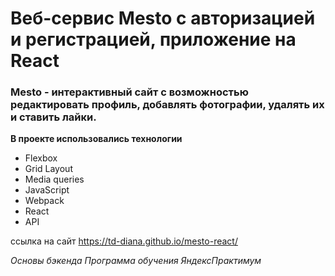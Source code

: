 # Веб-сервис Mesto с авторизацией и регистрацией, приложение на React

### Mesto - интерактивный сайт с возможностью редактировать профиль, добавлять фотографии, удалять их и ставить лайки.


**В проекте использовались технологии**

* Flexbox
* Grid Layout
* Media queries
* JavaScript
* Webpack
* React
* API

ссылка на сайт <https://td-diana.github.io/mesto-react/>

*Основы бэкенда Программа обучения ЯндексПрактимум*

